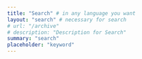 ```yaml
---
title: "Search" # in any language you want
layout: "search" # necessary for search
# url: "/archive"
# description: "Description for Search"
summary: "search"
placeholder: "keyword"
---
```

